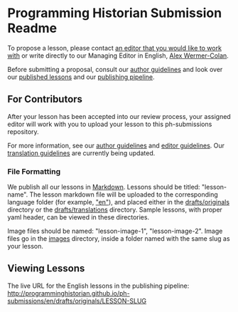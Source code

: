 # Programming Historian Submission Readme

To propose a lesson, please contact [an editor that you would like to work with](http://programminghistorian.org/project-team) or write directly to our Managing Editor in English, [Alex Wermer-Colan](mailto:english@programminghistorian.org). 

Before submitting a proposal, consult our [author guidelines](https://programminghistorian.org/en/author-guidelines) and look over our [published lessons](https://programminghistorian.org/) and our [publishing pipeline](https://github.com/programminghistorian/ph-submissions/issues?q=is%3Aopen+is%3Aissue+label%3Asubmission). 

## For Contributors

After your lesson has been accepted into our review process, your assigned editor will work with you to upload your lesson to this ph-submissions repository.

For more information, see our [author guidelines](https://programminghistorian.org/en/author-guidelines) and  [editor guidelines](https://programminghistorian.org/en/editor-guidelines). Our [translation guidelines](https://programminghistorian.org/en/translator-guidelines) are currently being updated.

### File Formatting 

We publish all our lessons in [Markdown](https://www.markdownguide.org/). Lessons should be titled: "lesson-name". The lesson markdown file will be uploaded to the corresponding language folder (for example, ["en"](https://github.com/programminghistorian/ph-submissions/tree/gh-pages/en)), and placed either in the [drafts/originals](https://github.com/programminghistorian/ph-submissions/tree/gh-pages/en/drafts/originals) directory or the [drafts/translations](https://github.com/programminghistorian/ph-submissions/tree/gh-pages/en/drafts/translations) directory. Sample lessons, with proper yaml header, can be viewed in these directories.

Image files should be named: "lesson-image-1", "lesson-image-2". Image files go in the [images](https://github.com/programminghistorian/ph-submissions/tree/gh-pages/images) directory, inside a folder named with the same slug as your lesson. 

## Viewing Lessons

The live URL for the English lessons in the publishing pipeline: http://programminghistorian.github.io/ph-submissions/en/drafts/originals/LESSON-SLUG
